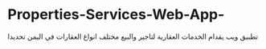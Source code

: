 # Properties-Services-Web-App-
تطبيق ويب يقدام الخدمات العقارية لتاجير والبيع مختلف انواع العقارات في اليمن تحديدا
